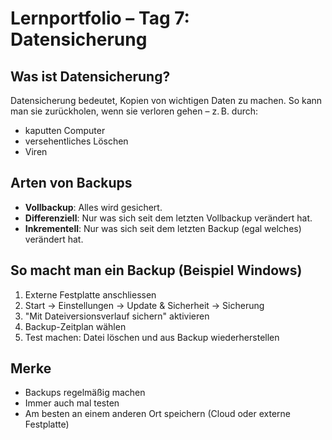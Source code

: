 #  Lernportfolio – Tag 7: Datensicherung

##  Was ist Datensicherung?

Datensicherung bedeutet, Kopien von wichtigen Daten zu machen. So kann man sie zurückholen, wenn sie verloren gehen – z. B. durch:

- kaputten Computer
- versehentliches Löschen
- Viren

##  Arten von Backups

- **Vollbackup**: Alles wird gesichert.
- **Differenziell**: Nur was sich seit dem letzten Vollbackup verändert hat.
- **Inkrementell**: Nur was sich seit dem letzten Backup (egal welches) verändert hat.

##  So macht man ein Backup (Beispiel Windows)

1. Externe Festplatte anschliessen
2. Start → Einstellungen → Update & Sicherheit → Sicherung
3. "Mit Dateiversionsverlauf sichern" aktivieren
4. Backup-Zeitplan wählen
5. Test machen: Datei löschen und aus Backup wiederherstellen

##  Merke

- Backups regelmäßig machen
- Immer auch mal testen
- Am besten an einem anderen Ort speichern (Cloud oder externe Festplatte)
